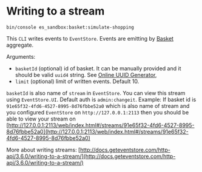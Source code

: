 # Writing to a stream

```
bin/console es_sandbox:basket:simulate-shopping
```

This `CLI` writes events to `EventStore`. Events are emitting by [Basket](doc/domain-model.md#Aggregate) aggregate. 

Arguments:
- `basketId` (optional) id of basket. It can be manually provided and it should be valid `uuid4` string. See [Online UUID Generator](https://www.uuidgenerator.net/),
- `limit` (optional) limit of written events. Default 10.

`basketId` is also name of `stream` in `EventStore`. 
You can view this stream using `EventStore.UI`. Default auth is `admin:changeit`.
Example: 
If basket id is `91e65f32-4fd6-4527-8995-8d76fbbe52a0` which is also name of stream and you configured `EventStore` on `http://127.0.0.1:2113` 
then you should be able to view your stream on [http://127.0.0.1:2113/web/index.html#/streams/91e65f32-4fd6-4527-8995-8d76fbbe52a0](http://127.0.0.1:2113/web/index.html#/streams/91e65f32-4fd6-4527-8995-8d76fbbe52a0)

More about writing streams: [http://docs.geteventstore.com/http-api/3.6.0/writing-to-a-stream/](http://docs.geteventstore.com/http-api/3.6.0/writing-to-a-stream/)